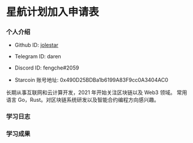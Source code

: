 

# 星航计划加入申请表

### 个人介绍

* Github ID: [jolestar](https://github.com/guidao)

* Telegram ID: daren

* Discord ID: fengche#2059

* Starcoin 账号地址: 0x490D25BDBa1b6199A83F9cc0A3404AC0


长期从事互联网和云计算开发，2021 年开始关注区块链以及 Web3 领域。
常用语言 Go，Rust。对区块链系统研发以及智能合约编程方向感兴趣。

### 学习日志


### 学习成果






